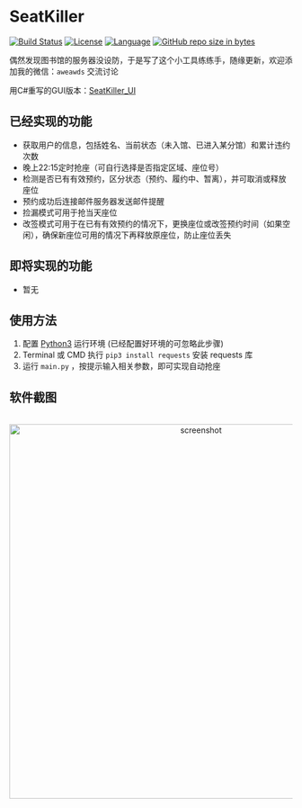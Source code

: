 # SeatKiller

[![Build Status](https://img.shields.io/travis/goolhanrry/SeatKiller.svg?branch=master)](https://www.travis-ci.org/goolhanrry/SeatKiller)
[![License](https://img.shields.io/badge/license-MPL--2.0-red.svg)](LICENSE)
[![Language](https://img.shields.io/badge/python-3.6-blue.svg)](https://www.python.org/)
[![GitHub repo size in bytes](https://img.shields.io/github/repo-size/goolhanrry/SeatKiller.svg?colorB=ff7e00#)](https://github.com/goolhanrry/SeatKiller)

偶然发现图书馆的服务器没设防，于是写了这个小工具练练手，随缘更新，欢迎添加我的微信：`aweawds` 交流讨论

用C#重写的GUI版本：[SeatKiller_UI](https://github.com/goolhanrry/SeatKiller_UI)

## 已经实现的功能

* 获取用户的信息，包括姓名、当前状态（未入馆、已进入某分馆）和累计违约次数
* 晚上22:15定时抢座（可自行选择是否指定区域、座位号）
* 检测是否已有有效预约，区分状态（预约、履约中、暂离），并可取消或释放座位
* 预约成功后连接邮件服务器发送邮件提醒
* 捡漏模式可用于抢当天座位
* 改签模式可用于在已有有效预约的情况下，更换座位或改签预约时间（如果空闲），确保新座位可用的情况下再释放原座位，防止座位丢失

## 即将实现的功能

* 暂无

## 使用方法

1. 配置 [Python3](https://www.python.org/) 运行环境 (已经配置好环境的可忽略此步骤)
2. Terminal 或 CMD 执行 `pip3 install requests` 安装 requests 库
3. 运行 `main.py` ，按提示输入相关参数，即可实现自动抢座

## 软件截图

<p align="center">
  <img with="999" height="666" src="https://github.com/goolhanrry/SeatKiller/blob/master/Screenshot/SeatKiller_Screenshot.png" alt="screenshot">
</p>
